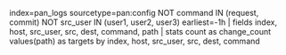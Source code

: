 ﻿index=pan_logs sourcetype=pan:config NOT command IN (request, commit) NOT src_user IN (user1, user2, user3) earliest=-1h
| fields index, host, src_user, src, dest, command, path
| stats count as change_count values(path) as targets by index, host, src_user, src, dest, command